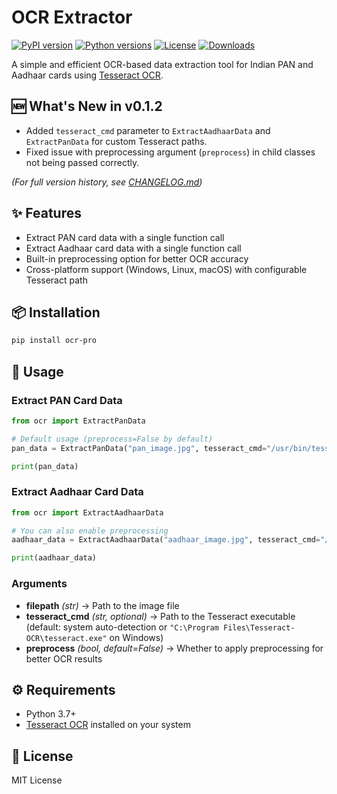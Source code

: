 # OCR Extractor

[![PyPI version](https://img.shields.io/pypi/v/ocr-pro?color=green)](https://pypi.org/project/ocr-pro/)
[![Python versions](https://img.shields.io/pypi/pyversions/ocr-pro.svg)](https://pypi.org/project/ocr-pro/)
[![License](https://img.shields.io/pypi/l/ocr-pro?color=yellow)](https://opensource.org/licenses/MIT)
[![Downloads](https://img.shields.io/pypi/dm/ocr-pro?color=orange)](https://pypi.org/project/ocr-pro/)

A simple and efficient OCR-based data extraction tool for Indian PAN and
Aadhaar cards using [Tesseract
OCR](https://github.com/tesseract-ocr/tesseract).

## 🆕 What's New in v0.1.2

- Added `tesseract_cmd` parameter to `ExtractAadhaarData` and `ExtractPanData` for custom Tesseract paths.  
- Fixed issue with preprocessing argument (`preprocess`) in child classes not being passed correctly.  

*(For full version history, see [CHANGELOG.md](CHANGELOG.md))*

## ✨ Features

- Extract PAN card data with a single function call
- Extract Aadhaar card data with a single function call
- Built-in preprocessing option for better OCR accuracy
- Cross-platform support (Windows, Linux, macOS) with configurable
  Tesseract path

## 📦 Installation

```bash
pip install ocr-pro
```

## 🚀 Usage

### Extract PAN Card Data

```python
from ocr import ExtractPanData

# Default usage (preprocess=False by default)
pan_data = ExtractPanData("pan_image.jpg", tesseract_cmd="/usr/bin/tesseract")

print(pan_data)
```

### Extract Aadhaar Card Data

```python
from ocr import ExtractAadhaarData

# You can also enable preprocessing
aadhaar_data = ExtractAadhaarData("aadhaar_image.jpg", tesseract_cmd="/usr/bin/tesseract", preprocess=True)

print(aadhaar_data)
```

### Arguments

- **filepath** *(str)* → Path to the image file
- **tesseract_cmd** *(str, optional)* → Path to the Tesseract
  executable (default: system auto-detection or
  `"C:\Program Files\Tesseract-OCR\tesseract.exe"` on Windows)
- **preprocess** *(bool, default=False)* → Whether to apply
  preprocessing for better OCR results

## ⚙️ Requirements

- Python 3.7+
- [Tesseract OCR](https://tesseract-ocr.github.io/) installed on your
  system

## 📜 License

MIT License
